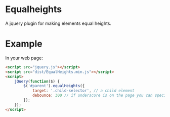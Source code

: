# Equalheights

A jquery plugin for making elements equal heights.

# Example 

In your web page:

```html
<script src="jquery.js"></script>
<script src="dist/EqualHeights.min.js"></script>
<script>
	jQuery(function($) {
		$('#parent').equalHeights({
			target: '.child-selector', // a child element
			debounce: 300 // if underscore is on the page you can specify the debounce rate
		});
	});
</script>
```